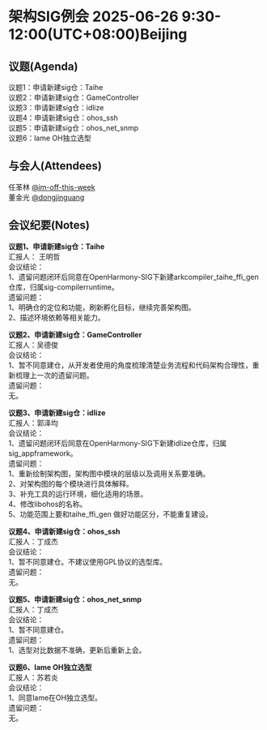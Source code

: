 # 架构SIG例会 2025-06-26 9:30-12:00(UTC+08:00)Beijing

## 议题(Agenda)

议题1：申请新建sig仓：Taihe  
议题2：申请新建sig仓：GameController  
议题3：申请新建sig仓：idlize  
议题4：申请新建sig仓：ohos_ssh  
议题5：申请新建sig仓：ohos_net_snmp  
议题6：lame OH独立选型  

## 与会人(Attendees)

任革林 [@im-off-this-week](https://gitee.com/im-off-this-week)  
董金光 [@dongjinguang](https://gitee.com/dongjinguang)  

## 会议纪要(Notes)

**议题1、申请新建sig仓：Taihe**  
汇报人： 王明哲  
会议结论：  
1、遗留问题闭环后同意在OpenHarmony-SIG下新建arkcompiler_taihe_ffi_gen仓库，归属sig-compilerruntime。  
遗留问题：  
1、明确仓的定位和功能，刷新孵化目标，继续完善架构图。  
2、描述环境依赖等相关能力。  

**议题2、申请新建sig仓：GameController**  
汇报人：吴德俊  
会议结论：  
1、暂不同意建仓，从开发者使用的角度梳理清楚业务流程和代码架构合理性，重新梳理上一次的遗留问题。  
遗留问题：  
无。  

**议题3、申请新建sig仓：idlize**  
汇报人：郭泽均  
会议结论：  
1、遗留问题闭环后同意在OpenHarmony-SIG下新建idlize仓库，归属sig_appframework。  
遗留问题：  
1、重新绘制架构图，架构图中模块的层级以及调用关系要准确。  
2、对架构图的每个模块进行具体解释。  
3、补充工具的运行环境，细化适用的场景。  
4、修改libohos的名称。  
5、功能范围上要和taihe_ffi_gen 做好功能区分，不能重复建设。  

**议题4、申请新建sig仓：ohos_ssh**  
汇报人：丁成杰  
会议结论：  
1、暂不同意建仓。不建议使用GPL协议的选型库。  
遗留问题：  
无。  

**议题5、申请新建sig仓：ohos_net_snmp**  
汇报人：丁成杰  
会议结论：  
1、暂不同意建仓。  
遗留问题：  
1、选型对比数据不准确，更新后重新上会。  

**议题6、lame OH独立选型**  
汇报人：苏若炎  
会议结论：  
1、同意lame在OH独立选型。  
遗留问题：  
无。  
